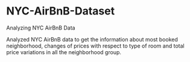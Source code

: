 # NYC-AirBnB-Dataset
Analyzing NYC AirBnB Data


Analyzed NYC AirBnB data to get the information about most booked neighborhood, changes of prices with respect to type of room and total price variations in all the neighborhood group.

